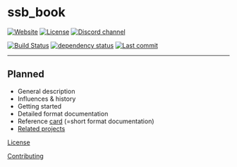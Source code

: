 # ssb_book
[![Website](https://img.shields.io/website/https/substation-beta.github.io.svg?label=book&logo=read%20the%20docs&logoColor=white)](https://substation-beta.github.io) [![License](https://img.shields.io/github/license/substation-beta/ssb_book.svg?logo=github)](https://github.com/substation-beta/ssb_book/blob/master/LICENSE) [![Discord channel](https://img.shields.io/discord/586927398277087235.svg?logo=discord)](https://discord.gg/H8HnPSv)

[![Build Status](https://img.shields.io/travis/substation-beta/ssb_book.svg?logo=travis)](https://travis-ci.org/substation-beta/ssb_book) [![dependency status](https://deps.rs/repo/github/substation-beta/ssb_book/status.svg)](https://deps.rs/repo/github/substation-beta/ssb_book) [![Last commit](https://img.shields.io/github/last-commit/substation-beta/ssb_book.svg?logo=github)](https://github.com/substation-beta/ssb_book/graphs/commit-activity)

---

## Planned
* General description
* Influences & history
* Getting started
* Detailed format documentation
* Reference [card](https://www.khronos.org/files/opengl-quick-reference-card.pdf) (=short format documentation)
* [Related projects](https://github.com/substation-beta)


[License](./LICENSE)

[Contributing](./CONTRIBUTING.md)
